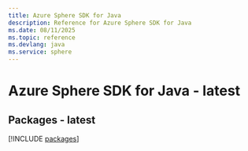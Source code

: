 ```yaml
---
title: Azure Sphere SDK for Java
description: Reference for Azure Sphere SDK for Java
ms.date: 08/11/2025
ms.topic: reference
ms.devlang: java
ms.service: sphere
---
```

# Azure Sphere SDK for Java - latest
## Packages - latest
[!INCLUDE [packages](sphere-index.md)]